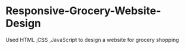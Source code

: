 # Responsive-Grocery-Website-Design
Used  HTML ,CSS ,JavaScript to design a website for grocery shopping  

